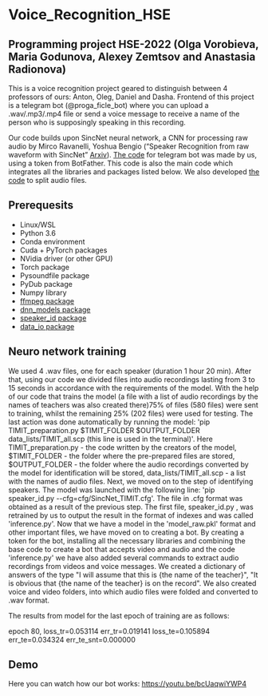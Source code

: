 # Voice_Recognition_HSE
## Programming project HSE-2022 (Olga Vorobieva, Maria Godunova, Alexey Zemtsov and Anastasia Radionova)
This is a voice recognition project geared to distinguish between 4 professors of ours: Anton, Oleg, Daniel and Dasha. 
Frontend of this project is a telegram bot (@proga_ficle_bot) where you can upload a .wav/.mp3/.mp4 file or send a voice message to receive a name of the person who is supposingly speaking in this recording.

Our code builds upon SincNet neural network, a CNN for processing raw audio by Mirco Ravanelli, Yoshua Bengio (“Speaker Recognition from raw waveform with SincNet” [Arxiv](https://arxiv.org/abs/1808.00158)).
[The code](https://github.com/sashabugurt/voice_recognition_bot_py/blob/main/bot.py) for telegram bot was made by us, using a token from BotFather. This code is also the main code which integrates all the libraries and packages listed below. 
We also developed [the code](https://github.com/sashabugurt/voice_recognition_bot_py/blob/main/split.py) to split audio files.

## Prerequesits
* Linux/WSL
* Python 3.6
* Conda environment
* Cuda + PyTorch packages 
* NVidia driver (or other GPU)
* Torch package
* Pysoundfile package
* PyDub package
* Numpy library
* [ffmpeg package](https://www.ffmpeg.org/download.html)
* [dnn_models package](https://github.com/mravanelli/SincNet/blob/master/dnn_models.py)
* [speaker_id package](https://github.com/mravanelli/SincNet/blob/master/speaker_id.py)
* [data_io package](https://github.com/mravanelli/SincNet/blob/master/data_io.py)

## Neuro network training
We used 4 .wav files, one for each speaker (duration 1 hour 20 min). After that, using our code we divided files into audio recordings lasting from 3 to 15 seconds in accordance with the requirements of the model. 
With the help of our code that trains the model (a file with a list of audio recordings by the names of teachers was also created there)75% of files (580 files) were sent to training, whilst the remaining 25% (202 files) were used for testing. 
The last action was done automatically by running the model: 'pip TIMIT_preparation.py $TIMIT_FOLDER $OUTPUT_FOLDER data_lists/TIMIT_all.scp (this line is used in the terminal)'. Here TIMIT_preparation.py - the code written by the creators of the model, $TIMIT_FOLDER - the folder where the pre-prepared files are stored, $OUTPUT_FOLDER - the folder where the audio recordings converted by the model for identification will be stored, data_lists/TIMIT_all.scp - a list with the names of audio files. Next, we moved on to the step of identifying speakers. The model was launched with the following line: 'pip speaker_id.py --cfg=cfg/SincNet_TIMIT.cfg'. The file in .cfg format was obtained as a result of the previous step. The first file, speaker_id.py , was retrained by us to output the result in the format of indexes and was called 'inference.py'. Now that we have a model in the 'model_raw.pkl' format and other important files, we have moved on to creating a bot. By creating a token for the bot, installing all the necessary libraries and combining the base code to create a bot that accepts video and audio and the code 'inference.py' we have also added several commands to extract audio recordings from videos and voice messages. We created a dictionary of answers of the type "I will assume that this is {the name of the teacher}", "It is obvious that {the name of the teacher} is on the record". We also created voice and video folders, into which audio files were folded and converted to .wav format.

The results from model for the last epoch of training are as follows: 

epoch 80, loss_tr=0.053114 err_tr=0.019141 loss_te=0.105894 err_te=0.034324 err_te_snt=0.000000

## Demo
Here you can watch how our bot works: https://youtu.be/bcUaqwiYWP4

